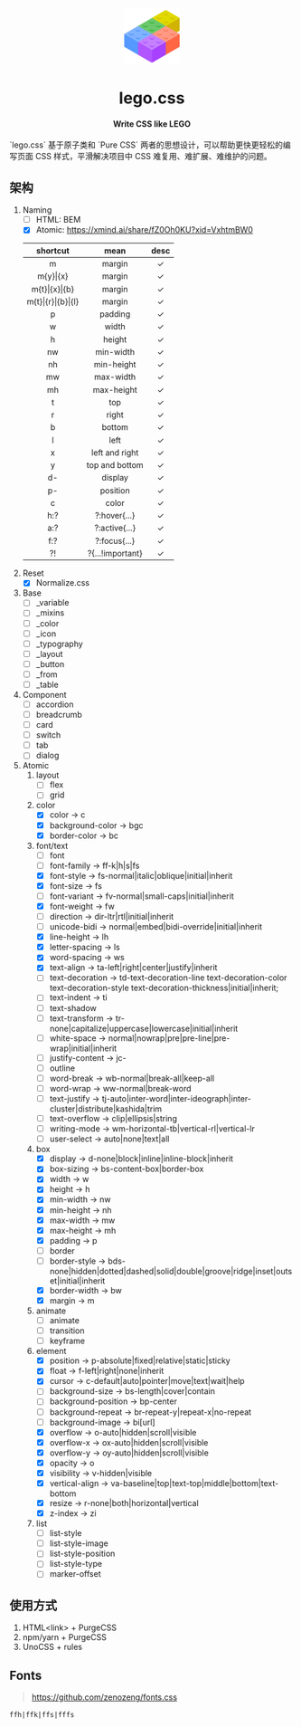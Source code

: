 <p align="center">
    <img src="/public/lego.png" width="100px">
</p>
<h1 align="center">lego.css</h1>
<h4 align="center">Write CSS like LEGO</h4>
<p>`lego.css` 基于原子类和 `Pure CSS` 两者的思想设计，可以帮助更快更轻松的编写页面 CSS 样式，平滑解决项目中 CSS 难复用、难扩展、难维护的问题。</p>

## 架构

1. Naming
   - [ ] HTML: BEM
   - [x] Atomic: https://xmind.ai/share/fZ0Oh0KU?xid=VxhtmBW0

    |      shortcut       |       mean       | desc  |
    | :-----------------: | :--------------: | :---: |
    |          m          |      margin      |   ✓   |
    |      m{y}\|{x}      |      margin      |   ✓   |
    |   m{t}\|{x}\|{b}    |      margin      |   ✓   |
    | m{t}\|{r}\|{b}\|{l} |      margin      |   ✓   |
    |          p          |     padding      |   ✓   |
    |          w          |      width       |   ✓   |
    |          h          |      height      |   ✓   |
    |         nw          |    min-width     |   ✓   |
    |         nh          |    min-height    |   ✓   |
    |         mw          |    max-width     |   ✓   |
    |         mh          |    max-height    |   ✓   |
    |          t          |       top        |   ✓   |
    |          r          |      right       |   ✓   |
    |          b          |      bottom      |   ✓   |
    |          l          |       left       |   ✓   |
    |          x          |  left and right  |   ✓   |
    |          y          |  top and bottom  |   ✓   |
    |         d-          |     display      |   ✓   |
    |         p-          |     position     |   ✓   |
    |          c          |      color       |   ✓   |
    |         h:?         |   ?:hover{...}   |   ✓   |
    |         a:?         |  ?:active{...}   |   ✓   |
    |         f:?         |   ?:focus{...}   |   ✓   |
    |         ?!          | ?{...!important} |   ✓   |
2. Reset
   - [x] Normalize.css
3. Base
   - [ ] _variable
   - [ ] _mixins
   - [ ] _color
   - [ ] _icon
   - [ ] _typography
   - [ ] _layout
   - [ ] _button
   - [ ] _from
   - [ ] _table
4. Component
   - [ ] accordion
   - [ ] breadcrumb
   - [ ] card
   - [ ] switch
   - [ ] tab
   - [ ] dialog
5. Atomic
   1. layout
        - [ ] flex
        - [ ] grid
    2. color
        - [x] color → c
        - [x] background-color → bgc
        - [x] border-color → bc
    3. font/text
        - [ ] font
        - [ ] font-family → ff-k|h|s|fs
        - [x] font-style → fs-normal|italic|oblique|initial|inherit
        - [x] font-size → fs
        - [ ] font-variant → fv-normal|small-caps|initial|inherit
        - [x] font-weight → fw
        - [ ] direction → dir-ltr|rtl|initial|inherit
        - [ ] unicode-bidi → normal|embed|bidi-override|initial|inherit
        - [x] line-height → lh
        - [x] letter-spacing → ls
        - [x] word-spacing → ws
        - [x] text-align → ta-left|right|center|justify|inherit
        - [ ] text-decoration → td-text-decoration-line text-decoration-color text-decoration-style text-decoration-thickness|initial|inherit;
        - [ ] text-indent → ti
        - [ ] text-shadow
        - [ ] text-transform → tr-none|capitalize|uppercase|lowercase|initial|inherit
        - [ ] white-space → normal|nowrap|pre|pre-line|pre-wrap|initial|inherit
        - [ ] justify-content → jc-
        - [ ] outline
        - [ ] word-break → wb-normal|break-all|keep-all
        - [ ] word-wrap → ww-normal|break-word
        - [ ] text-justify → tj-auto|inter-word|inter-ideograph|inter-cluster|distribute|kashida|trim
        - [ ] text-overflow → clip|ellipsis|string
        - [ ] writing-mode → wm-horizontal-tb|vertical-rl|vertical-lr
        - [ ] user-select → auto|none|text|all
    4. box
        - [x] display → d-none|block|inline|inline-block|inherit
        - [x] box-sizing → bs-content-box|border-box
        - [x] width → w
        - [x] height → h
        - [x] min-width → nw
        - [x] min-height → nh
        - [x] max-width → mw
        - [x] max-height → mh
        - [x] padding → p
        - [ ] border
        - [ ] border-style → bds-none|hidden|dotted|dashed|solid|double|groove|ridge|inset|outset|initial|inherit
        - [x] border-width → bw
        - [x] margin → m
    5. animate
        - [ ] animate
        - [ ] transition
        - [ ] keyframe
    6. element
        - [x] position → p-absolute|fixed|relative|static|sticky
        - [x] float → f-left|right|none|inherit
        - [x] cursor → c-default|auto|pointer|move|text|wait|help
        - [ ] background-size → bs-length|cover|contain
        - [ ] background-position → bp-center
        - [ ] background-repeat → br-repeat-y|repeat-x|no-repeat
        - [ ] background-image → bi[url]
        - [x] overflow → o-auto|hidden|scroll|visible
        - [x] overflow-x → ox-auto|hidden|scroll|visible
        - [x] overflow-y → oy-auto|hidden|scroll|visible
        - [x] opacity → o
        - [x] visibility → v-hidden|visible
        - [x] vertical-align → va-baseline|top|text-top|middle|bottom|text-bottom
        - [x] resize → r-none|both|horizontal|vertical
        - [x] z-index → zi
    7. list
        - [ ] list-style
        - [ ] list-style-image
        - [ ] list-style-position
        - [ ] list-style-type
        - [ ] marker-offset

## 使用方式

1. HTML\<link\> + PurgeCSS 
2. npm/yarn + PurgeCSS
3. UnoCSS + rules

## Fonts
> https://github.com/zenozeng/fonts.css
```
ffh|ffk|ffs|fffs
```